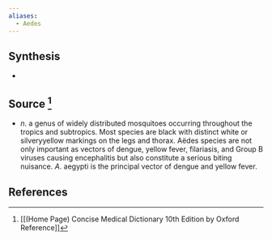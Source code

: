 ```yaml
---
aliases:
  - Aedes
---
```

## Synthesis
- 
## Source [^1]
- $n$. a genus of widely distributed mosquitoes occurring throughout the tropics and subtropics. Most species are black with distinct white or silveryyellow markings on the legs and thorax. Aëdes species are not only important as vectors of dengue, yellow fever, filariasis, and Group B viruses causing encephalitis but also constitute a serious biting nuisance. $A$. aegypti is the principal vector of dengue and yellow fever.
## References

[^1]: [[(Home Page) Concise Medical Dictionary 10th Edition by Oxford Reference]]